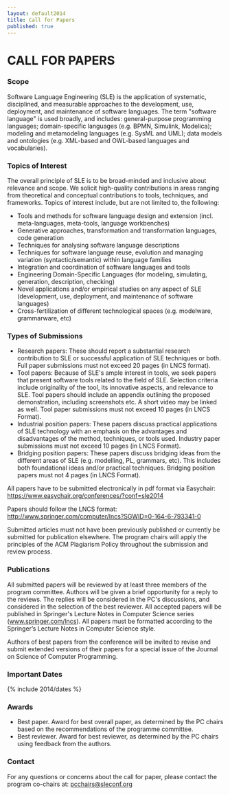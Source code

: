 ```yaml
---
layout: default2014
title: Call for Papers
published: true
---
```


# CALL FOR PAPERS

### Scope

Software Language Engineering (SLE) is the application of systematic,
disciplined, and measurable approaches to the development, use, deployment, and
maintenance of software languages.   The term "software language" is used
broadly, and includes:  general-purpose programming languages; domain-specific
languages (e.g. BPMN, Simulink, Modelica); modeling and metamodeling languages
(e.g. SysML and UML); data models and ontologies (e.g.  XML-based and OWL-based
languages and vocabularies).  

### Topics of Interest

The overall principle of SLE is to be broad-minded and inclusive about relevance and scope.  We solicit high-quality contributions in areas ranging from theoretical and conceptual contributions to tools, techniques, and frameworks. Topics of interest include, but are not limited to, the following:

* Tools and methods for software language design and extension (incl. meta-languages, meta-tools, language workbenches)
* Generative approaches, transformation and transformation languages, code generation
* Techniques for analysing software language descriptions
* Techniques for software language reuse, evolution and managing variation (syntactic/semantic) within language families 
* Integration and coordination of software languages and tools
* Engineering Domain-Specific Languages (for modeling, simulating, generation, description, checking)
* Novel applications and/or empirical studies on any aspect of SLE (development, use, deployment, and maintenance of software languages)
* Cross-fertilization of different technological spaces (e.g. modelware, grammarware, etc)

### Types of Submissions

* Research papers: These should report a substantial research contribution to SLE or successful application of SLE techniques or both. Full paper submissions must not exceed 20 pages (in LNCS format).
* Tool papers: Because of SLE's ample interest in tools, we seek papers that present software tools related to the field of SLE.  Selection criteria include originality of the tool, its innovative aspects, and relevance to SLE.  Tool papers should include an appendix outlining the proposed demonstration, including screenshots etc. A short video may be linked as well.  Tool paper submissions must not exceed 10 pages (in LNCS Format).
* Industrial position papers: These papers discuss practical applications of SLE technology with an emphasis on the advantages and disadvantages of the method, techniques, or tools used.  Industry paper submissions must not exceed 10 pages (in LNCS Format).
* Bridging position papers: These papers discuss bridging ideas from the different areas of SLE (e.g. modelling, PL, grammars, etc).   This includes both foundational ideas and/or practical techniques.  Bridging position papers must not 4 pages (in LNCS Format).

All papers have to be submitted electronically in pdf format via Easychair: <https://www.easychair.org/conferences/?conf=sle2014>

Papers should follow the LNCS format: <http://www.springer.com/computer/lncs?SGWID=0-164-6-793341-0>

Submitted articles must not have been previously published or currently be submitted for publication elsewhere. The program chairs will apply the principles of the ACM Plagiarism Policy throughout the submission and review process.

### Publications

All submitted papers will be reviewed by at least three members of the program committee. Authors will be given a brief opportunity for a reply to the reviews. The replies will be considered in the PC's discussions, and considered in the selection of the best reviewer. All accepted papers will be published in Springer's Lecture Notes in Computer Science series (www.springer.com/lncs). All papers must be formatted according to the Springer’s Lecture Notes in Computer Science style.

Authors of best papers from the conference will be invited to revise and submit extended versions of their papers for a special issue of the Journal on Science of Computer Programming. 

### Important Dates

{% include 2014/dates %}

### Awards

* Best paper.  Award for best overall paper, as determined by the PC chairs based on the recommendations of the programme committee.
* Best reviewer.  Award for best reviewer, as determined by the PC chairs using feedback from the authors.

### Contact

For any questions or concerns about the call for paper, please contact the program co-chairs at: pcchairs@sleconf.org
